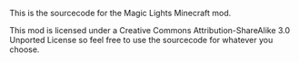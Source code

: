 This is the sourcecode for the Magic Lights Minecraft mod.

This mod is licensed under a Creative Commons Attribution-ShareAlike 3.0 Unported License so feel free to use the sourcecode for whatever you choose.